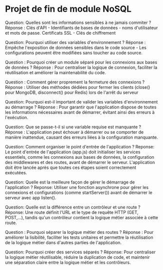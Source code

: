 # Projet de fin de module NoSQL

 Question: Quelles sont les informations sensibles à ne jamais commiter ?
 Réponse : Clés d'API - Identifiants de bases de données - noms d'utilisateur et mots de passe. Certificats SSL - Clés de chiffrement

 Question: Pourquoi utiliser des variables d'environnement ?
 Réponse :  Empêche l'exposition de données sensibles dans le code source - Les configurations peuvent être modifiées sans toucher au code source.

 Question : Pourquoi créer un module séparé pour les connexions aux bases de données ?
 Réponse : Pour centraliser la logique de connexion, faciliter la réutilisation et améliorer la maintenabilité du code.
 
 Question : Comment gérer proprement la fermeture des connexions ?
 Réponse : Utiliser des méthodes dédiées pour fermer les clients (close() pour MongoDB, disconnect() pour Redis) lors de l'arrêt du serveur 

 Question: Pourquoi est-il important de valider les variables d'environnement au démarrage ?
 Réponse : Pour garantir que l'application dispose de toutes les informations nécessaires avant de démarrer, évitant ainsi des erreurs à l'exécution.

 Question: Que se passe-t-il si une variable requise est manquante ?
 Réponse : L'application peut échouer à démarrer ou se comporter de manière inattendue, causant des erreurs liées à la configuration manquante.
 
 Question: Comment organiser le point d'entrée de l'application ?
 Reponse: Le point d'entrée de l'application (app.js) doit initialiser les services essentiels, comme les connexions aux bases de données, la configuration des middlewares et des routes, avant de démarrer le serveur. L'application doit être lancée après que toutes ces étapes soient correctement exécutées.

 Question: Quelle est la meilleure façon de gérer le démarrage de l'application ?
 Reponse: Utiliser une fonction asynchrone pour gérer les connexions et configurations (comme startServer()) avant de démarrer le serveur avec app listen().

 Question: Quelle est la différence entre un contrôleur et une route ?
 Réponse: Une route définit l'URL et le type de requête HTTP (GET, POST,...), tandis qu'un contrôleur contient la logique métier associée à cette route.

 Question : Pourquoi séparer la logique métier des routes ?
 Réponse : Pour améliorer la lisibilité, faciliter les tests unitaires et permettre la réutilisation de la logique métier dans d'autres parties de l'application.
 
 Question: Pourquoi créer des services séparés ?
 Réponse: Pour centraliser la logique métier réutilisable, réduire la duplication de code, et maintenir une séparation claire entre la logique métier et les contrôleurs.